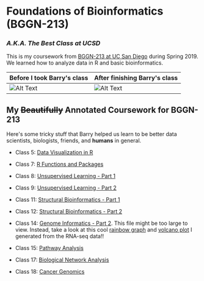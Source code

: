 # Foundations of Bioinformatics (BGGN-213)

### *A.K.A. The Best Class at UCSD*

This is my coursework from [BGGN-213 at UC San Diego](https://bioboot.github.io/bggn213_S19/) during Spring 2019.
We learned how to analyze data in R and basic bioinformatics.

**Before I took Barry's class** | **After finishing Barry's class**
------------ | -------------
![Alt Text](https://media.giphy.com/media/wvQIqJyNBOCjK/giphy.gif) | ![Alt Text](https://media.giphy.com/media/jkSvCVEXWlOla/giphy.gif)

## My ~~Beautifully~~ Annotated Coursework for BGGN-213
Here's some tricky stuff that Barry helped us learn to be better data scientists, biologists, friends, and **humans** in general.

* Class 5: [Data Visualization in R](https://github.com/gabrielagoldberg/bggn213/blob/master/class05/class05graphicsandplots.md)

* Class 7: [R Functions and Packages](https://github.com/gabrielagoldberg/bggn213/blob/master/class07/classs07.md)

* Class 8: [Unsupervised Learning - Part 1](https://github.com/gabrielagoldberg/bggn213/blob/master/class08/class08.md)

* Class 9: [Unsupervised Learning - Part 2](https://github.com/gabrielagoldberg/bggn213/blob/master/class09/class09.md)

* Class 11: [Structural Bioinformatics - Part 1](https://github.com/gabrielagoldberg/bggn213/blob/master/class11/class11.md)

* Class 12: [Structural Bioinformatics - Part 2](https://github.com/gabrielagoldberg/bggn213/blob/master/class12/class12.md)

* Class 14: [Genome Informatics - Part 2](https://github.com/gabrielagoldberg/bggn213/blob/master/Class14/Class14.md). This file might be too large to view. Instead, take a look at this cool [rainbow graph](https://github.com/gabrielagoldberg/bggn213/blob/master/Class14/Class14_files/figure-gfm/unnamed-chunk-13-1.png) and [volcano plot](https://github.com/gabrielagoldberg/bggn213/blob/master/Class14/Class14_files/figure-gfm/unnamed-chunk-35-1.png) I generated from the RNA-seq data!!

* Class 15: [Pathway Analysis](https://github.com/gabrielagoldberg/bggn213/blob/master/Class15/Class15.md)

* Class 17: [Biological Network Analysis](https://github.com/gabrielagoldberg/bggn213/blob/master/class17/Class17.md)

* Class 18: [Cancer Genomics](https://github.com/gabrielagoldberg/bggn213/blob/master/Class18/Class18.md)



